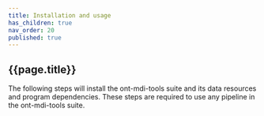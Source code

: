 ```yaml
---
title: Installation and usage
has_children: true
nav_order: 20
published: true
---
```


## {{page.title}}

The following steps will install the ont-mdi-tools suite
and its data resources and program dependencies. These steps
are required to use any pipeline in the ont-mdi-tools suite.
